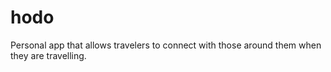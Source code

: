 # hodo
Personal app that allows travelers to connect with those around them when they are travelling.

